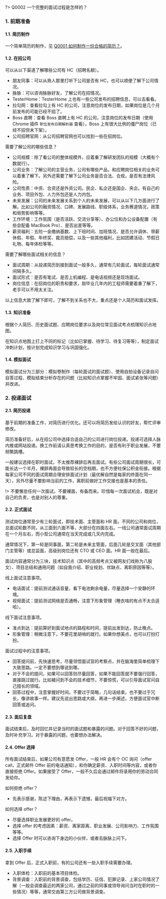 
?> Q0002 一个完整的面试过程是怎样的？

### 1. 前期准备

#### 1.1. 简历制作

一个简单简历的制作，见 [Q0001 如何制作一份合格的简历？](answer/001/Q0001.md)。

#### 1.2. 在招公司

可以从以下渠道了解哪些公司有 HC（招聘名额）。

- 朋友同事：可以从熟人那里打听下公司是否有 HC，也可以顺便了解下公司情况。
- 脉脉：可以咨询脉脉好友，了解公司在招情况。
- TesterHome：TesterHome 上也有一些公司发布的招聘信息，可以去看看。
- 拉勾网：查看拉勾上有 HC 的公司，注意岗位的发布日期，如果岗位是几个月前发布的可能已经不招了。
- Boss 直聘：查看 Boss 直聘上有 HC 的公司，注意岗位的发布日期（使用 Chrome 插件 `职位发布日期解析器` 查看），Boss 上有很大比例的僵尸岗位（已经不招但未下架）。
- 公司招聘官网：从公司招聘官网也可以找到一些在招岗位。

需要了解公司的哪些信息？

- 公司规模：除了看公司的整体规模外，应着重了解研发团队的规模（大概有个数就行）。
- 公司业务：了解公司的主营业务，公司有哪些产品，和应聘岗位相关的业务可以着重了解下。另外还需要了解下公司业务是否合法、合规，是否有法律风险。
- 公司性质：中资、合资还是外资公司。民企、私企还是国企、央企。有自己的业务、项目外包、人力外包还是人力内包。
- 未来发展：公司的未来发展关系到个人的未来发展，可以从以下几方面进行了解。比如公司的融资情况、口碑、发展路线、职级体系，业务赛道情况，政策和局势影响等等。
- 工作环境：工作氛围（是否活跃、交流分享等）、办公位和办公设备配置（有些会配备 MacBook Pro）、是否出差等等。
- 薪资福利：五险一金缴纳基数、上下班时间、加班情况、是否允许调休、带薪休假、年假、年终奖、裁员赔偿，以及一些其他福利，比如团建活动、节假日礼物、每年体检等等。

需要了解哪些面试相关的信息？

- 面试周期：从投递简历到接到面试一般多久，通常有几轮面试，每轮面试通常间隔多久。
- 面试形式：是否有笔试、是否上机编程、是电话视频还是现场面试。
- 岗位信息：在招岗位的职责和要求，刚毕业几年内的工程师需要着重了解下，老手可以不用太关注。

以上信息大致了解下即可，了解不到关系也不大，重点还是个人简历和面试发挥。

#### 1.3. 知识准备

根据个人简历、历史面试题、应聘岗位要求以及岗位常见面试考点梳理知识点地图。

在知识点地图上打上不同的标记（比如已掌握、待学习、待复习等等），制定面试冲刺计划，按计划完成知识学习与巩固强化。

#### 1.4. 模拟面试

模拟面试分为三部分：模拟卷制作（每轮面试的面试题）、使用自拍设备记录自问自答过程、模拟结束分析存在的问题（比如知识点掌握不牢固、面试紧张等问题）并改进。

### 2. 投递面试

#### 2.1. 简历投递

基于前期的准备工作，对简历进行优化。还可以将简历发给认识的好友，帮忙评审修改。

简历准备好后，从在招公司中选择合适自己的公司进行岗位投递。投递可选择人脉内推或网站投递。换工作前请认真思考换工作的目的，是否有利于职业发展，不要频繁跳槽。

一般建议选择在职时面试，不太推荐裸辞后再去面试。有些公司面试周期很长，可能长达一个半月，裸辞再面会导致较长的空档期，也不方便社保公积金衔接。根据每家公司不同的面试周期合理安排面试计划（最优解自然是每家的终面在同一天），另外尽量不要影响当前的工作，离职前做好工作交接也是基本的责任。

!> 不要懈怠任何一次面试，不要裸面，有备而来。珍惜每一次面试机会，既是对自己的负责，也是对别人的尊重。

#### 2.2. 正式面试

测试岗位通常至少有三轮面试，即技术面、主管面和 HR 面。不同的公司和岗位，总面试轮数不同，从三面到六面不等，大部分在四面左右。一线公司通常面试周期在一个月左右，而小型公司通常在当天完成或几天内完成。

通常情况下，第一轮是同事面，第二轮是未来主管面，后面几轮是交叉面（其他部门主管等）或总监面，高级别岗位还有 CTO 或 CEO 面。HR 面一般在最后。

面试内容通常分为三块，技术知识点（其中的高频考点又被网友们戏称为八股文）、项目总结和通用问题（如自我介绍、职业规划、优缺点、离职原因等等）。

线上面试注意事项。

- 电话面试：提前测试通话音量，看下电池剩余电量，尽量选择一个安静的环境。
- 视频面试：提前测试网络是否通畅，注意下形象管理（睡衣啥的有点不太合适哈）。

线下面试注意事项。

- 准点到达：提前算好到面试地点的路程和时间，提前出发到达，防止晚点。
- 形象管理：稍微注意下，不要花里胡哨的就行。如果你想美点，也可以打扮打扮。

面试过程中的注意事项。

- 回答提问前，先快速思考，尽量领悟面试官的考察点，并在脑海里简单梳理下大致思路。一定不要想到哪说到哪。
- 对于不会的提问，如果可以回答则尽量回答，如果不能回答就不要强行回答，直接跳过就行。比如被问到不会的技术细节，不要惊慌，可以引导面试官问自己擅长的领域。
- 回答过程中，注意掌握好时间。不要过于简略，几句话结束。也不要过于冗长，像讲故事一样。建议先说出思路或大纲，再进一步阐述，方便面试官中断回答或追问。

#### 2.3. 面后复盘

面试结束后，及时回忆并记录当时的面试题和暴露的问题。对于回答不好的问题，及时补充学习。对于暴露的问题，也要想办法解决。

#### 2.4. Offer 选择

所有面试结束后，如果公司有意愿发 Offer，一般 HR 会有个 OC 询问（offer call，正式邮件 Offer 前的电话通知），和你确定薪资、入职时间等内容，或者你直接拒绝 Offer。如果接受了 Offer，一般不久后会通过邮件将录用你的劳动合同发给你。

如何拒绝 offer？

- 先表示感谢，陈述下理由，再表示下遗憾，最后祝福下对方。

如何选择 offer？

- 尽量选择职业发展更好的 offer。
- 选择 offer 的考虑因素：薪资、离家距离、职业发展、公司影响力、工作氛围等等。
- 选择 Offer 时可以咨询下身边的小伙伴，或者去脉脉上问下。

#### 2.5. 入职手续

拿到 Offer 后，正式入职前，有的公司还有一些入职手续需要办理。

- 入职体检：入职前的基本项目体检。
- 背景调查：入职前的背景调查，包括学历、征信、犯罪记录、上家公司情况了解（一般会调查最近的两家公司，通过之前的同事或领导询问当时在职时的一些情况）等等，通常交由第三方公司做背景调查。





